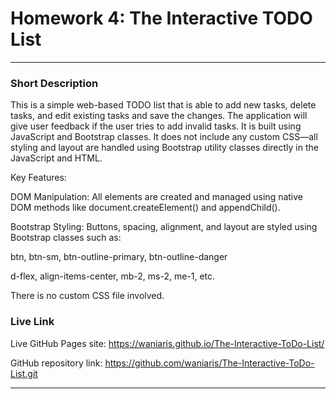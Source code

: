 # Homework 4: The Interactive TODO List
---

### **Short Description**

This is a simple web-based TODO list that is able to add new tasks, delete tasks, and edit existing tasks and save the changes. The application will give user feedback if the user tries to add invalid tasks. It is built using JavaScript and Bootstrap classes. It does not include any custom CSS—all styling and layout are handled using Bootstrap utility classes directly in the JavaScript and HTML.

Key Features:

DOM Manipulation: All elements are created and managed using native DOM methods like document.createElement() and appendChild().

Bootstrap Styling: Buttons, spacing, alignment, and layout are styled using Bootstrap classes such as:

btn, btn-sm, btn-outline-primary, btn-outline-danger

d-flex, align-items-center, mb-2, ms-2, me-1, etc.

There is no custom CSS file involved.


### **Live Link**

Live GitHub Pages site:
https://waniaris.github.io/The-Interactive-ToDo-List/

GitHub repository link:
https://github.com/waniaris/The-Interactive-ToDo-List.git

---